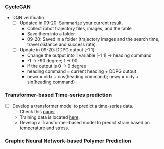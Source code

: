 ### CycleGAN
* DQN verificatio
  * [ ] Updated in 09-20: Summarize your current result. 
      * Collect robot trajectory files, images, and the table 
      * Save them into a folder
      * 09-20: Saved in a folder (trajectory images and the search time, travel distance and success rate)
  * [ ] Update in 09-20: DDPG output [-1 1]  
      * Change the output into 1 variable [-1 1] -> heading command
      * -1 -> -90 degree; 1 -> 90
      * if the output is 0 -> 0 degree
      * heading command = current heading + DDPG output
      * newx = oldx + cos(heading command); newy = oldy + sin(heading command)
      

### Transformer-based Time-series prediction
* [ ] Develop a transformer model to predict a time-series data. 
  * [ ] Check this [paper](./../../../Reference/Polymer%20paper.pdf)
  * Training data is located [here](./../../../../Khan/Polymer_Data/).
  * Develop a Transformer-based model to predict strain based on temperature and stress. 


### Graphic Neural Network-based Polymer Prediction

